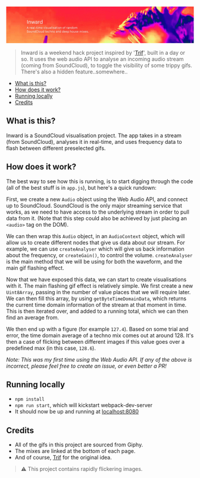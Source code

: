 ![cover](/cover.jpg)

> Inward is a weekend hack project inspired by '[Trif](http://trif.it)', built in a day or so. It uses the web audio API to analyse an incoming audio stream (coming from SoundCloud), to toggle the visibility of some trippy gifs. There's also a hidden feature..somewhere..

- [What is this?](#what-is-this)
- [How does it work?](#how-does-it-work)
- [Running locally](#running-locally)
- [Credits](#credits)

## What is this?
Inward is a SoundCloud visualisation project. The app takes in a stream (from SoundCloud), analyses it in real-time, and uses frequency data to flash between different preselected gifs.

## How does it work?
The best way to see how this is running, is to start digging through the code (all of the best stuff is in `app.js`), but here's a quick rundown:

First, we create a new `Audio` object using the Web Audio API, and connect up to SoundCloud. SoundCloud is the only major streaming service that works, as we need to have access to the underlying stream in order to pull data from it. (Note that this step could also be achieved by just placing an `<audio>` tag on the DOM).

We can then wrap this `Audio` object, in an `AudioContext` object, which will allow us to create different nodes that give us data about our stream. For example, we can use `createAnalyser` which will give us back information about the frequency, or `createGain()`, to control the volume. `createAnalyser` is the main method that we will be using for both the waveform, and the main gif flashing effect.

Now that we have exposed this data, we can start to create visualisations with it. The main flashing gif effect is relatively simple. We first create a new `Uint8Array`, passing in the number of value places that we will require later. We can then fill this array, by using `getByteTimeDomainData`, which returns the current time domain information of the stream at that moment in time. This is then iterated over, and added to a running total, which we can then find an average from.

We then end up with a figure (for example `127.4`). Based on some trial and error, the time domain average of a techno mix comes out at around 128. It's then a case of flicking between different images if this value goes over a predefined max (in this case, `128.6`).

*Note: This was my first time using the Web Audio API. If any of the above is incorrect, please feel free to create an issue, or even better a PR!*

## Running locally

- `npm install`
- `npm run start`, which will kickstart webpack-dev-server
- It should now be up and running at [localhost:8080](http://localhost:8080)

## Credits
- All of the gifs in this project are sourced from Giphy.
- The mixes are linked at the bottom of each page.
- And of course, [Trif](http://trif.it) for the original idea.

> ⚠️ This project contains rapidly flickering images.
